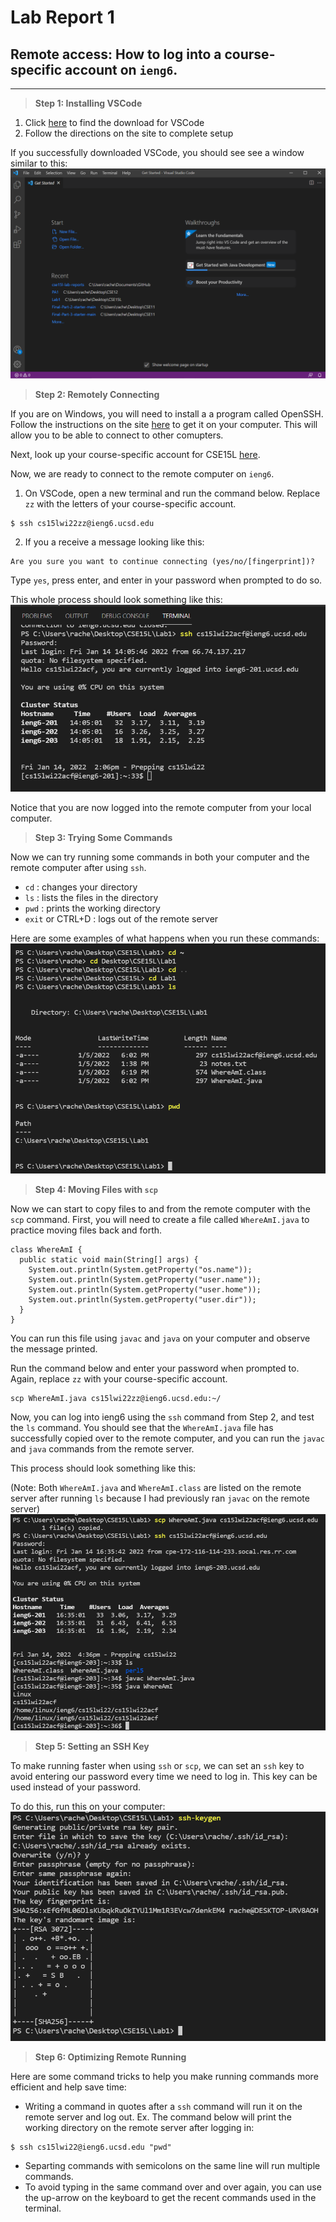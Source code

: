 # Lab Report 1

## Remote access: How to log into a course-specific account on `ieng6`.
___________________

> **Step 1: Installing VSCode**

1. Click [here](https://code.visualstudio.com/) to find the download for VSCode
2. Follow the directions on the site to complete setup

If you successfully downloaded VSCode, you should see see a window similar to this: ![image](VSCode.png)

> **Step 2: Remotely Connecting**

If you are on Windows, you will need to install a a program called OpenSSH. Follow the instructions on the site [here](https://docs.microsoft.com/en-us/windows-server/administration/openssh/openssh_install_firstuse) to get it on your computer. This will allow you to be able to connect to other comupters.

Next, look up your course-specific account for CSE15L [here](https://sdacs.ucsd.edu/~icc/index.php).

Now, we are ready to connect to the remote computer on `ieng6`.

1. On VSCode, open a new terminal and run the command below. Replace `zz` with the letters of your course-specific account.
```
$ ssh cs15lwi22zz@ieng6.ucsd.edu
```
2. If you a receive a message looking like this:
```
Are you sure you want to continue connecting (yes/no/[fingerprint])? 
```
Type `yes`, press enter, and enter in your password when prompted to do so.

This whole process should look something like this:
![image](ssh.png)

Notice that you are now logged into the remote computer from your local computer.


> **Step 3: Trying Some Commands**

Now we can try running some commands in both your computer and the remote computer after using `ssh`. 
* `cd` : changes your directory
* `ls` : lists the files in the directory
* `pwd` : prints the working directory
* `exit` or CTRL+D : logs out of the remote server

Here are some examples of what happens when you run these commands:
![image](commands.png)

> **Step 4: Moving Files with `scp`**

Now we can start to copy files to and from the remote computer with the `scp` command.
First, you will need to create a file called `WhereAmI.java` to practice moving files back and forth.

```
class WhereAmI {
  public static void main(String[] args) {
    System.out.println(System.getProperty("os.name"));
    System.out.println(System.getProperty("user.name"));
    System.out.println(System.getProperty("user.home"));
    System.out.println(System.getProperty("user.dir"));
  }
}
```

You can run this file using `javac` and `java` on your computer and observe the message printed.

Run the command below and enter your password when prompted to. Again, replace `zz` with your course-specific account.

```
scp WhereAmI.java cs15lwi22zz@ieng6.ucsd.edu:~/
```
Now, you can log into ieng6 using the `ssh` command from Step 2, and test the `ls` command. You should see that the `WhereAmI.java` file has successfully copied over to the remote computer, and you can run the `javac` and `java` commands from the remote server. 

This process should look something like this:

(Note: Both `WhereAmI.java` and `WhereAmI.class` are listed on the remote server after running `ls` because I had previously ran `javac` on the remote server)
![image](movingfiles.png)

> **Step 5: Setting an SSH Key**

To make running faster when using `ssh` or `scp`, we can set an `ssh` key to avoid entering our password every time we need to log in. This key can be used instead of your password. 

To do this, run this on your computer:
![image](keygen.png)

> **Step 6: Optimizing Remote Running**

Here are some command tricks to help you make running commands more efficient and help save time:
* Writing a command in quotes after a `ssh` command will run it on the remote server and log out. Ex. The command below will print the working directory on the remote server after logging in:
```
$ ssh cs15lwi22@ieng6.ucsd.edu "pwd"
```
* Separting commands with semicolons on the same line will run multiple commands.
* To avoid typing in the same command over and over again, you can use the up-arrow on the keyboard to get the recent commands used in the terminal.